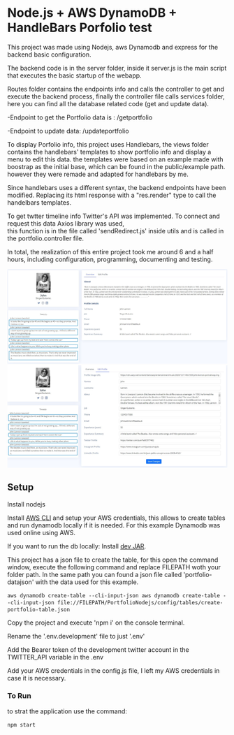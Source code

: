 # Node.js + AWS DynamoDB + HandleBars Porfolio test

This project was made using Nodejs, aws Dynamodb and express for the backend basic configuration.

The backend code is in the server folder, inside it server.js is the main script that executes the basic startup of the webapp.

Routes folder contains the endpoints info and calls the controller to get and execute the backend process,
finally the controller file calls services folder, here you can find all the database related code (get and update data).

-Endpoint to get the Portfolio data is : /getportfolio

-Endpoint to update data: /updateportfolio

To display Porfolio info, this project uses Handlebars, the views folder contains the handlebars' templates to show portfolio info and
display a menu to edit this data. the templates were based on an example made with boostrap as the initial base, which can be found in the public/example path.
 however they were remade and adapted for handlebars by me.

Since handlebars uses a different syntax, the backend endpoints have been modified.
Replacing its html response with a "res.render" type to call the handelbars templates.

To get twtter timeline info Twitter's API was implemented. To connect and request this data Axios library was used,  
this function is in the file called 'sendRedirect.js' inside utils and is called in the portfolio.controller file.

In total, the realization of this entire project took me around 6 and a half hours, including configuration, programming, documenting and testing.

![image](/public/assets/img/getportfolio2.JPG)
![image](/public/assets/img/updateportfolio2.JPG)

## Setup

Install nodejs

Install [AWS CLI](https://docs.aws.amazon.com/amazondynamodb/latest/developerguide/Tools.CLI.html#Tools.CLI.DownloadingAndRunning) and setup your AWS credentials, this allows to create tables and run dynamodb locally if it is needed. 
For this example Dynamodb was used online using AWS.

If you want to run the db locally:
Install [dev JAR](https://docs.aws.amazon.com/amazondynamodb/latest/developerguide/DynamoDBLocal.html).

This project has a json file to create the table, for this open the command window, execute the following command and replace FILEPATH woth your folder path.
In the same path you can found a json file called 'portfolio-datajson' with the data used for this example.

```
aws dynamodb create-table --cli-input-json aws dynamodb create-table --cli-input-json file://FILEPATH/PortfolioNodejs/config/tables/create-portfolio-table.json
```

Copy the project and execute 'npm i' on the console terminal.

Rename the '.env.development' file to just '.env'

Add the Bearer token of the development twitter account in the TWITTER_API variable in the .env

Add your AWS credentials in the config.js file, I left my AWS credentials in case it is necessary.

### To Run

to strat the application use the command:

```shell
npm start
```

